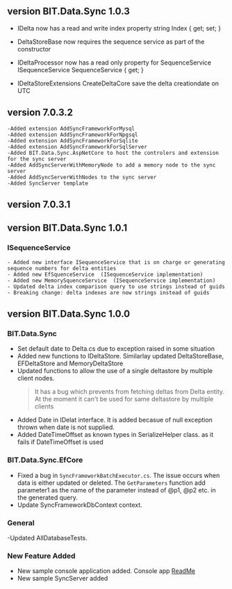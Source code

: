 ﻿## version BIT.Data.Sync 1.0.3
- IDelta now has a read and write index property
string Index { get; set; }

- DeltaStoreBase now requires the sequence service as part of the constructor

- IDeltaProcessor  now has a read only property for SequenceService 
ISequenceService SequenceService { get; }

- IDeltaStoreExtensions CreateDeltaCore save the delta creationdate on UTC

## version 7.0.3.2
    -Added extension AddSyncFrameworkForMysql
    -Added extension AddSyncFrameworkForNpgsql
    -Added extension AddSyncFrameworkForSqlite
    -Added extension AddSyncFrameworkForSqlServer
    -Added BIT.Data.Sync.AspNetCore to host the controlers and extension for the sync server
    -Added AddSyncServerWithMemoryNode to add a memory node to the sync server
    -Added AddSyncServerWithNodes to the sync server
    -Added SyncServer template

## version 7.0.3.1
## version BIT.Data.Sync 1.0.1
### ISequenceService
    - Added new interface ISequenceService that is on charge or generating sequence numbers for delta entities
    - Added new EfSquenceService  (ISequenceService implementation)
    - Added new MemorySquenceService  (ISequenceService implementation)
    - Updated delta index comparison query to use strings instead of guids
    - Breaking change: delta indexes are now strings instead of guids

## version BIT.Data.Sync 1.0.0
### BIT.Data.Sync
- Set default date to Delta.cs due to exception raised in some situation
- Added new functions to IDeltaStore. Similarlay updated DeltaStoreBase, EFDeltaStore and MemoryDeltaStore
- Updated functions to allow the use of a single deltastore by multiple client nodes. 
  >It has a bug which prevents from fetching deltas from Delta entity. At the moment it can't be used for same deltastore by multiple clients
- Added Date in IDelat interface. It is added becasue of null exception thrown when date is not supplied.
- Added DateTimeOffset as known types in SerializeHelper class. as it fails if DateTimeOffset is used
### BIT.Data.Sync.EfCore
- Fixed a bug in `SyncFrameworkBatchExecutor.cs`. The issue occurs when data is either updated or deleted.
  The `GetParameters` function add parameter1 as the name of the parameter instead of @p1, @p2 etc. in the generated query.
- Update SyncFrameworkDbContext context.
### General
-Updated AllDatabaseTests.

### New Feature Added
- New sample console application added. Console app [ReadMe](#./src/SyncFramework.Console/readme.md) 
- New sample SyncServer added

 

